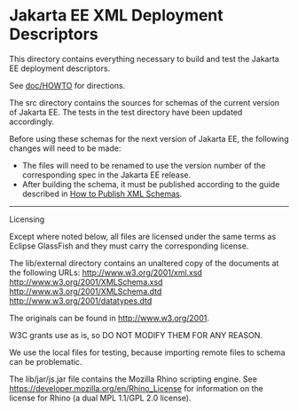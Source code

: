 # Jakarta EE XML Deployment Descriptors

This directory contains everything necessary to build and test the Jakarta EE deployment descriptors. 

See [doc/HOWTO](doc/HOWTO.md) for directions.

The src directory contains the sources for schemas of the current version of Jakarta EE.
The tests in the test directory have been updated accordingly.

Before using these schemas for the next version of Jakarta EE, the following changes
will need to be made:

- The files will need to be renamed to use the version number of
  the corresponding spec in the Jakarta EE release.
- After building the schema, it must be published according to the guide described in [How to Publish XML Schemas](https://eclipse-ee4j.github.io/jakartaee-platform/publish-xml-schemas).

----

Licensing

Except where noted below, all files are licensed under the same terms as
Eclipse GlassFish and they must carry the corresponding license.

The lib/external directory contains an unaltered copy of the documents at the
following URLs:
  http://www.w3.org/2001/xml.xsd
  http://www.w3.org/2001/XMLSchema.xsd
  http://www.w3.org/2001/XMLSchema.dtd
  http://www.w3.org/2001/datatypes.dtd

The originals can be found in http://www.w3.org/2001.

W3C grants use as is, so DO NOT MODIFY THEM FOR ANY REASON.

We use the local files for testing, because importing remote files to schema
can be problematic.

The lib/jar/js.jar file contains the Mozilla Rhino scripting engine.
See https://developer.mozilla.org/en/Rhino_License for information on
the license for Rhino (a dual MPL 1.1/GPL 2.0 license).
